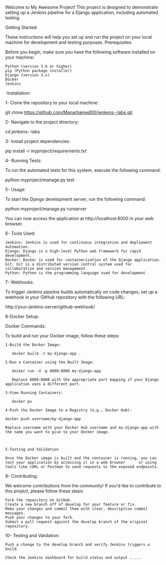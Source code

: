 Welcome to My Awesome Project! This project is designed to demonstrate setting up a Jenkins pipeline for a Django application, including automated testing.



Getting Started:

These instructions will help you set up and run the project on your local machine for development and testing purposes.
Prerequisites

Before you begin, make sure you have the following software installed on your machine:

    Python (version 3.6 or higher)
    pip (Python package installer)
    Django (version 3.x)
    Docker
    Jenkins


-Installation:

 1- Clone the repository to your local machine:

  git clone https://github.com/Manarhamed00/jenkens--labs.git

 2- Navigate to the project directory:

  cd jenkens--labs

 3- Install project dependencies:

  pip install -r myproject/requirements.txt


 4- Running Tests:

 To run the automated tests for this system, execute the following command:

 python myproject/manage.py test

 5- Usage:

 To start the Django development server, run the following command:

 python myproject/manage.py runserver

 You can now access the application at http://localhost:8000 in your web browser.


 6- Tools Used:

    Jenkins: Jenkins is used for continuous integration and deployment automation.
    Django: Django is a high-level Python web framework for rapid development.
    Docker: Docker is used for containerization of the Django application.
    Git: Git is a distributed version control system used for collaboration and version management.
    Python: Python is the programming language used for development.


7- Webhooks:

To trigger Jenkins pipeline builds automatically on code changes, set up a webhook in your GitHub repository with the following URL:

http://your-jenkins-server/github-webhook/



8-Docker Setup:


Docker Commands:

To build and run your Docker image, follow these steps:

    1-Build the Docker Image:
      
       docker build -t my-django-app .

    2-Run a Container using the Built Image:
     
       docker run -d -p 8000:8000 my-django-app

       Replace 8000:8000 with the appropriate port mapping if your Django application uses a different port.

    3-View Running Containers:

       docker ps

    4-Push the Docker Image to a Registry (e.g., Docker Hub):

    docker push username/my-django-app

    Replace username with your Docker Hub username and my-django-app with the name you want to give to your Docker image.



    5-Testing and Validation

    Once the Docker image is built and the container is running, you can test your application by accessing it in a web browser      or using tools like cURL or Postman to send requests to the exposed endpoints.





9- Contributing:

We welcome contributions from the community! If you'd like to contribute to this project, please follow these steps:

    Fork the repository on GitHub.
    Create a new branch off of develop for your feature or fix.
    Make your changes and commit them with clear, descriptive commit messages.
    Push your changes to your fork.
    Submit a pull request against the develop branch of the original repository.


10- Testing and Validation:

    Push a change to the develop branch and verify Jenkins triggers a build.

    Check the Jenkins dashboard for build status and output .....


    
